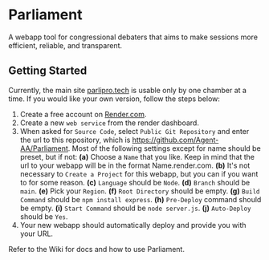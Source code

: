 # Parliament
A webapp tool for congressional debaters that aims to make sessions more efficient, reliable, and transparent.
## Getting Started
Currently, the main site [parlipro.tech](https://parlipro.tech) is usable only by one chamber at a time. If you would like your own version, follow the steps below:
1. Create a free account on [Render.com](https://render.com).
2. Create a new `web service` from the render dashboard.
3. When asked for `Source Code`, select `Public Git Repository` and enter the url to this repository, which is https://github.com/Agent-AA/Parliament. Most of the following settings except for name should be preset, but if not:
   **(a)** Choose a  `Name` that you like. Keep in mind that the url to your webapp will be in the format Name.render.com.
   **(b)** It's not necessary to `Create a Project` for this webapp, but you can if you want to for some reason.
   **(c)** `Language` should be `Node`.
   **(d)** `Branch` should be `main`.
   **(e)** Pick your `Region`.
   **(f)** `Root Directory` should be empty.
   **(g)** `Build Command` should be `npm install express`.
   **(h)** `Pre-Deploy` command should be empty.
   **(i)** `Start Command` should be `node server.js`.
   **(j)** `Auto-Deploy` should be `Yes`.
4. Your new webapp should automatically deploy and provide you with your URL.

Refer to the Wiki for docs and how to use Parliament.
